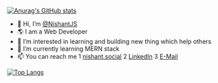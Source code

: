 [![Anurag's GitHub stats](https://github-readme-stats.vercel.app/api?username=NishantJS&hide=contribs,stars&count_private=true&show_icons=true&theme=radical)](https://github.com/anuraghazra/github-readme-stats)


- 👋 Hi, I’m [@NishantJS](https://github.com/NishantJS/)
- 🌎 I am a Web Developer
- 👀 I’m interested in learning and building new thing which help others
- 🌱 I’m currently learning MERN stack
- 📫 You can reach me 
  1 [nishant.social](https://nishant.social)
  2 [LinkedIn](https://www.linkedin.com/in/nishant-chorge/)
  3 [E-Mail](mailto:nishantchorge79@gmail.com)
  
  
[![Top Langs](https://github-readme-stats.vercel.app/api/top-langs/?username=NishantJS&theme=radical&layout=compact)](https://github.com/anuraghazra/github-readme-stats)

